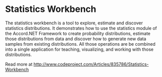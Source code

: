 Statistics Workbench
====================

The statistics workbench is a tool to explore, estimate and discover statistics distributions. It demonstrates how to use the statistics module of the Accord.NET Framework to create probability distributions, estimate those distributions from data and discover how to generate new data samples from existing distributions. All those operations are be combined into a single application for teaching, visualizing, and working with those distributions.

Read more at http://www.codeproject.com/Articles/835786/Statistics-Workbench
